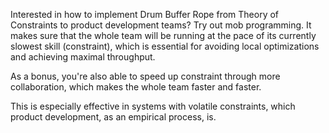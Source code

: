 

Interested in how to implement Drum Buffer Rope from Theory of Constraints to product development teams?
Try out mob programming. It makes sure that the whole team will be running at the pace of its currently slowest skill (constraint), which is essential for avoiding local optimizations and achieving maximal throughput.

As a bonus, you're also able to speed up constraint through more collaboration, which makes the whole team faster and faster.

This is especially effective in systems with volatile constraints, which product development, as an empirical process, is.
